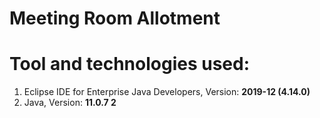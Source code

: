 # Meeting Room Allotment

# Tool and technologies used:
1. Eclipse IDE for Enterprise Java Developers, Version: **2019-12 (4.14.0)**
2. Java, Version: **11.0.7 2**
